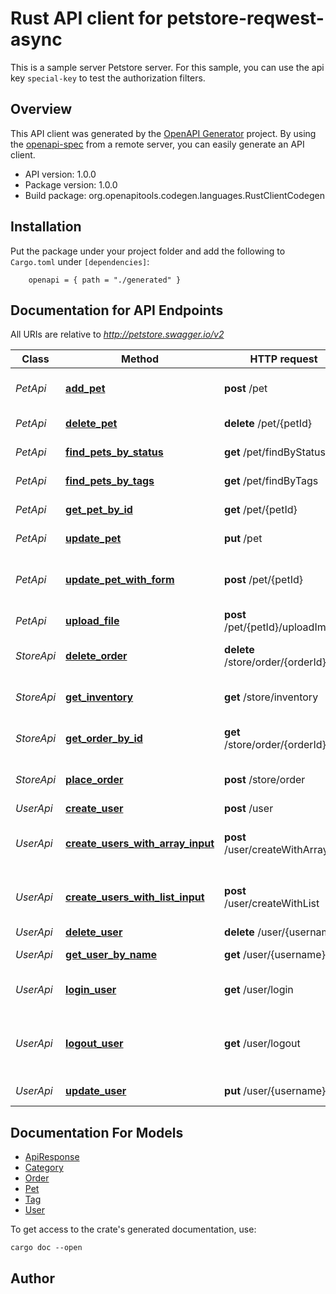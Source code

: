 # Rust API client for petstore-reqwest-async

This is a sample server Petstore server. For this sample, you can use the api key `special-key` to test the authorization filters.

## Overview

This API client was generated by the [OpenAPI Generator](https://openapi-generator.tech) project.  By using the [openapi-spec](https://openapis.org) from a remote server, you can easily generate an API client.

- API version: 1.0.0
- Package version: 1.0.0
- Build package: org.openapitools.codegen.languages.RustClientCodegen

## Installation

Put the package under your project folder and add the following to `Cargo.toml` under `[dependencies]`:

```
    openapi = { path = "./generated" }
```

## Documentation for API Endpoints

All URIs are relative to *http://petstore.swagger.io/v2*

Class | Method | HTTP request | Description
------------ | ------------- | ------------- | -------------
*PetApi* | [**add_pet**](docs/PetApi.md#add_pet) | **post** /pet | Add a new pet to the store
*PetApi* | [**delete_pet**](docs/PetApi.md#delete_pet) | **delete** /pet/{petId} | Deletes a pet
*PetApi* | [**find_pets_by_status**](docs/PetApi.md#find_pets_by_status) | **get** /pet/findByStatus | Finds Pets by status
*PetApi* | [**find_pets_by_tags**](docs/PetApi.md#find_pets_by_tags) | **get** /pet/findByTags | Finds Pets by tags
*PetApi* | [**get_pet_by_id**](docs/PetApi.md#get_pet_by_id) | **get** /pet/{petId} | Find pet by ID
*PetApi* | [**update_pet**](docs/PetApi.md#update_pet) | **put** /pet | Update an existing pet
*PetApi* | [**update_pet_with_form**](docs/PetApi.md#update_pet_with_form) | **post** /pet/{petId} | Updates a pet in the store with form data
*PetApi* | [**upload_file**](docs/PetApi.md#upload_file) | **post** /pet/{petId}/uploadImage | uploads an image
*StoreApi* | [**delete_order**](docs/StoreApi.md#delete_order) | **delete** /store/order/{orderId} | Delete purchase order by ID
*StoreApi* | [**get_inventory**](docs/StoreApi.md#get_inventory) | **get** /store/inventory | Returns pet inventories by status
*StoreApi* | [**get_order_by_id**](docs/StoreApi.md#get_order_by_id) | **get** /store/order/{orderId} | Find purchase order by ID
*StoreApi* | [**place_order**](docs/StoreApi.md#place_order) | **post** /store/order | Place an order for a pet
*UserApi* | [**create_user**](docs/UserApi.md#create_user) | **post** /user | Create user
*UserApi* | [**create_users_with_array_input**](docs/UserApi.md#create_users_with_array_input) | **post** /user/createWithArray | Creates list of users with given input array
*UserApi* | [**create_users_with_list_input**](docs/UserApi.md#create_users_with_list_input) | **post** /user/createWithList | Creates list of users with given input array
*UserApi* | [**delete_user**](docs/UserApi.md#delete_user) | **delete** /user/{username} | Delete user
*UserApi* | [**get_user_by_name**](docs/UserApi.md#get_user_by_name) | **get** /user/{username} | Get user by user name
*UserApi* | [**login_user**](docs/UserApi.md#login_user) | **get** /user/login | Logs user into the system
*UserApi* | [**logout_user**](docs/UserApi.md#logout_user) | **get** /user/logout | Logs out current logged in user session
*UserApi* | [**update_user**](docs/UserApi.md#update_user) | **put** /user/{username} | Updated user


## Documentation For Models

 - [ApiResponse](docs/ApiResponse.md)
 - [Category](docs/Category.md)
 - [Order](docs/Order.md)
 - [Pet](docs/Pet.md)
 - [Tag](docs/Tag.md)
 - [User](docs/User.md)


To get access to the crate's generated documentation, use:

```
cargo doc --open
```

## Author



